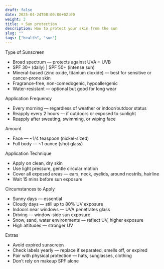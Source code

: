```yaml
---
draft: false
date: 2025-04-24T08:00:00+02:00
weight: 3
title: ☀️ Sun protection
description: How to protect your skin from the sun
slug: ""
tags: ["health", "sun"]
---
```


Type of Sunscreen

- Broad spectrum — protects against UVA + UVB
- SPF 30+ (daily) | SPF 50+ (intense sun)
- Mineral-based (zinc oxide, titanium dioxide) — best for sensitive or cancer-prone skin
- Fragrance-free, non-comedogenic, hypoallergenic
- Water-resistant — optional but good for long wear

Application Frequency

- Every morning — regardless of weather or indoor/outdoor status
- Reapply every 2 hours — if outdoors or exposed to sunlight
- Reapply after sweating, swimming, or wiping face

Amount

- Face — ~1/4 teaspoon (nickel-sized)
- Full body — ~1 ounce (shot glass)

Application Technique

- Apply on clean, dry skin
- Use light pressure, gentle circular motion
- Cover all exposed areas — ears, neck, eyelids, around nostrils, hairline
- Wait 15 mins before sun exposure

Circumstances to Apply

- Sunny days — essential
- Cloudy days — still up to 80% UV exposure
- Indoors near windows — UVA penetrates glass
- Driving — window-side sun exposure
- Snow, sand, water environments — reflect UV, higher exposure
- High altitudes — stronger UV

Extras

- Avoid expired sunscreen
- Check labels yearly — replace if separated, smells off, or expired
- Pair with physical protection — hats, sunglasses, clothing
- Don’t rely on makeup SPF alone
